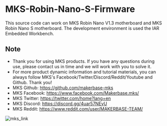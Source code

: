 # MKS-Robin-Nano-S-Firmware
This source code can work on MKS Robin Nano V1.3 motherboard and MKS Robin Nano S motherboard. The development environment is used the IAR Embedded Workbench.

## Note
- Thank you for using MKS products. If you have any questions during use, please contact us in time and we will work with you to solve it.
- For more product dynamic information and tutorial materials, you can always follow MKS's Facebook/Twitter/Discord/Reddit/Youtube and Github. Thank you!
- MKS Github: https://github.com/makerbase-mks  
- MKS Facebook: https://www.facebook.com/Makerbase.mks/  
- MKS Twitter: https://twitter.com/home?lang=en  
- MKS Discord: https://discord.gg/4uar57NEyU
- MKS Reddit: https://www.reddit.com/user/MAKERBASE-TEAM/  

![mks_link](https://user-images.githubusercontent.com/12979070/149611897-44f6e6b7-ba50-45b5-90b9-97183f82352f.png)
